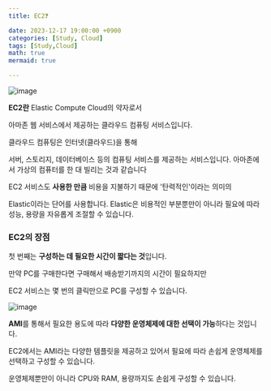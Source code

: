 ```yaml
---
title: EC2❓

date: 2023-12-17 19:00:00 +0900
categories: [Study, Cloud]
tags: [Study,Cloud]
math: true
mermaid: true

---
```


![image](https://github.com/ararp1006/Algorithm/assets/130068083/6b723b30-3bc6-4be8-8699-5eadccf5606d)

**EC2란** Elastic Compute Cloud의 약자로서

아마존 웹 서비스에서 제공하는 클라우드 컴퓨팅 서비스입니다.

클라우드 컴퓨팅은 인터넷(클라우드)을 통해

서버, 스토리지, 데이터베이스 등의 컴퓨팅 서비스를 제공하는 서비스입니다.
아마존에서 가상의 컴퓨터를 한 대 빌리는 것과 같습니다

EC2 서비스도 **사용한 만큼** 비용을 지불하기 때문에 '탄력적인'이라는 의미의 

Elastic이라는 단어를 사용합니다.
Elastic은 비용적인 부분뿐만이 아니라 필요에 따라 성능, 용량을 자유롭게 조절할 수 있습니다.

### **EC2의 장점**

첫 번째는 **구성하는 데 필요한 시간이 짧다는 것**입니다.

만약 PC를 구매한다면 구매해서 배송받기까지의 시간이 필요하지만

EC2 서비스는 몇 번의 클릭만으로 PC를 구성할 수 있습니다.

![image](https://github.com/ararp1006/Algorithm/assets/130068083/c6741eb8-3351-4900-ae5a-c15ee9ff85b0)

**AMI**를 통해서 필요한 용도에 따라 **다양한 운영체제에 대한 선택이 가능**하다는 것입니다.

EC2에서는 AMI라는 다양한 템플릿을 제공하고 있어서 필요에 따라 손쉽게 운영체제를 선택하고 구성할 수 있습니다.

운영체제뿐만이 아니라 CPU와 RAM, 용량까지도 손쉽게 구성할 수 있습니다.
